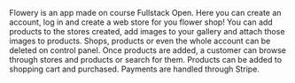 Flowery is an app made on course Fullstack Open. Here you can create an account, log in and create a web store for you flower shop! 
You can add products to the stores created, add images to your gallery and attach those images to products. Shops, products or even the whole account can be 
deleted on control panel. Once products are added, a customer can browse through stores and products or search for them. Products can be added to shopping cart and 
purchased. Payments are handled through Stripe.
